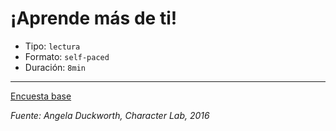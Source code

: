 # ¡Aprende más de ti!

* Tipo: `lectura`
* Formato: `self-paced`
* Duración: `8min`

***

[Encuesta base](https://ueq31xphezb.typeform.com/to/j6l7U8ak#uid=xxxxx&email=xxxxx&cohortid=xxxxx&courseid=xxxxx&unitid=xxxxx&partid=xxxxx&fname=xxxxx&coursename=xxxxx)

*Fuente: Angela Duckworth, Character Lab, 2016*
